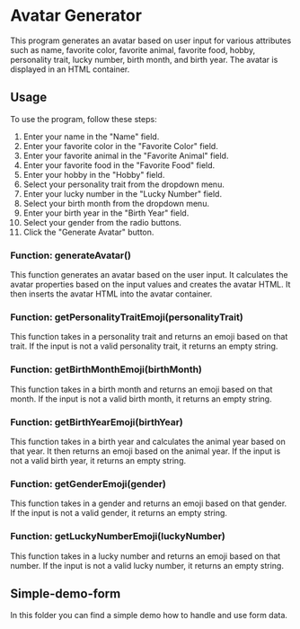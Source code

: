 # Avatar Generator

This program generates an avatar based on user input for various attributes such as name, favorite color, favorite animal, favorite food, hobby, personality trait, lucky number, birth month, and birth year. The avatar is displayed in an HTML container.

## Usage

To use the program, follow these steps:

1. Enter your name in the "Name" field.
2. Enter your favorite color in the "Favorite Color" field.
3. Enter your favorite animal in the "Favorite Animal" field.
4. Enter your favorite food in the "Favorite Food" field.
5. Enter your hobby in the "Hobby" field.
6. Select your personality trait from the dropdown menu.
7. Enter your lucky number in the "Lucky Number" field.
8. Select your birth month from the dropdown menu.
9. Enter your birth year in the "Birth Year" field.
10. Select your gender from the radio buttons.
11. Click the "Generate Avatar" button.

### Function: generateAvatar()

This function generates an avatar based on the user input. It calculates the avatar properties based on the input values and creates the avatar HTML. It then inserts the avatar HTML into the avatar container.

### Function: getPersonalityTraitEmoji(personalityTrait)

This function takes in a personality trait and returns an emoji based on that trait. If the input is not a valid personality trait, it returns an empty string.

### Function: getBirthMonthEmoji(birthMonth)

This function takes in a birth month and returns an emoji based on that month. If the input is not a valid birth month, it returns an empty string.

### Function: getBirthYearEmoji(birthYear)

This function takes in a birth year and calculates the animal year based on that year. It then returns an emoji based on the animal year. If the input is not a valid birth year, it returns an empty string.

### Function: getGenderEmoji(gender)

This function takes in a gender and returns an emoji based on that gender. If the input is not a valid gender, it returns an empty string.

### Function: getLuckyNumberEmoji(luckyNumber)

This function takes in a lucky number and returns an emoji based on that number. If the input is not a valid lucky number, it returns an empty string.

## Simple-demo-form

In this folder you can find a simple demo how to handle and use form data.